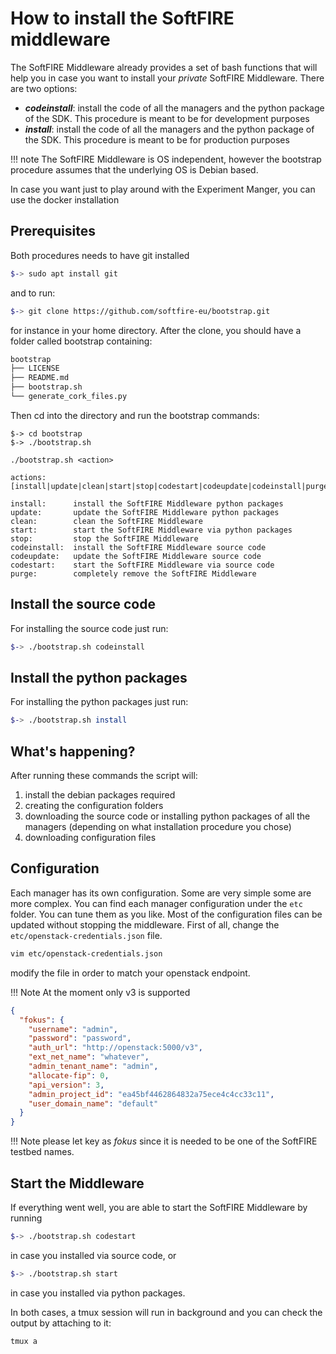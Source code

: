 # How to install the SoftFIRE middleware

The SoftFIRE Middleware already provides a set of bash functions that will help you in case you want to install your _private_ SoftFIRE Middleware. There are two options:

* _**codeinstall**_: install the code of all the managers and the python package of the SDK. This procedure is meant to be for development purposes
* _**install**_: install the code of all the managers and the python package of the SDK. This procedure is meant to be for production purposes

!!! note
      The SoftFIRE Middleware is OS independent, however the bootstrap procedure assumes that the underlying OS is Debian based.

In case you want just to play around with the Experiment Manger, you can use the docker installation

## Prerequisites

Both procedures needs to have git installed

```bash
$-> sudo apt install git
```

and to run:

```bash
$-> git clone https://github.com/softfire-eu/bootstrap.git
```

for instance in your home directory. After the clone, you should have a folder called bootstrap containing:

```sh
bootstrap
├── LICENSE
├── README.md
├── bootstrap.sh
└── generate_cork_files.py
```

Then cd into the directory and run the bootstrap commands:


```text
$-> cd bootstrap
$-> ./bootstrap.sh

./bootstrap.sh <action>

actions:    [install|update|clean|start|stop|codestart|codeupdate|codeinstall|purge]

install:      install the SoftFIRE Middleware python packages
update:       update the SoftFIRE Middleware python packages
clean:        clean the SoftFIRE Middleware
start:        start the SoftFIRE Middleware via python packages
stop:         stop the SoftFIRE Middleware
codeinstall:  install the SoftFIRE Middleware source code
codeupdate:   update the SoftFIRE Middleware source code
codestart:    start the SoftFIRE Middleware via source code
purge:        completely remove the SoftFIRE Middleware
```

## Install the source code

For installing the source code just run:

```sh
$-> ./bootstrap.sh codeinstall
```

## Install the python packages

For installing the python packages just run:

```sh
$-> ./bootstrap.sh install

```

## What's happening?

After running these commands the script will:

1. install the debian packages required
1. creating the configuration folders
1. downloading the source code or installing python packages of all the managers (depending on what installation procedure you chose)
1. downloading configuration files

## Configuration

Each manager has its own configuration. Some are very simple some are more complex. You can find each manager configuration under the `etc` folder. You can tune them as you like. Most of the configuration files can be updated without stopping the middleware.
First of all, change the `etc/openstack-credentials.json` file.

```sh
vim etc/openstack-credentials.json
```
modify the file in order to match your openstack endpoint.

!!! Note
    At the moment only v3 is supported

```json
{
  "fokus": {
    "username": "admin",
    "password": "password",
    "auth_url": "http://openstack:5000/v3",
    "ext_net_name": "whatever",
    "admin_tenant_name": "admin",
    "allocate-fip": 0,
    "api_version": 3,
    "admin_project_id": "ea45bf4462864832a75ece4c4cc33c11",
    "user_domain_name": "default"
  }
}
```

!!! Note
    please let key as _fokus_ since it is needed to be one of the SoftFIRE testbed names.

## Start the Middleware

If everything went well, you are able to start the SoftFIRE Middleware by running

```sh
$-> ./bootstrap.sh codestart
```

in case you installed via source code, or

```sh
$-> ./bootstrap.sh start
```

in case you installed via python packages.

In both cases, a tmux session will run in background and you can check the output by attaching to it:

```sh
tmux a
```


<!---
 Script for open external links in a new tab
-->
<script src="http://ajax.googleapis.com/ajax/libs/jquery/1.7.1/jquery.js"></script>
<script type="text/javascript" charset="utf-8">
      // Creating custom :external selector
      $.expr[':'].external = function(obj){
          return !obj.href.match(/^mailto\:/)
                  && (obj.hostname != location.hostname);
      };
      $(function(){
        $('a:external').addClass('external');
        $(".external").attr('target','_blank');
      })
</script>
